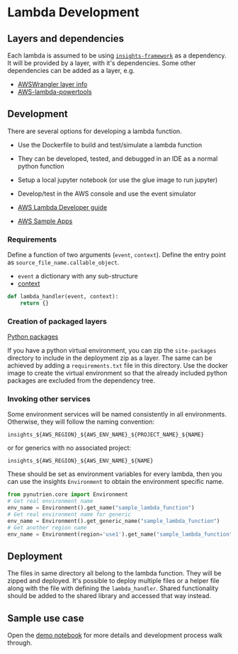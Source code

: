 # Lambda Development

## Layers and dependencies

Each lambda is assumed to be using [`insights-framework`](https://github.com/Nutrien/insights-framework) as a dependency. It will be provided by a layer, with it's dependencies.
Some other dependencies can be added as a layer, e.g.

- [AWSWrangler layer info](https://serverlessrepo.aws.amazon.com/applications/us-east-1/336392948345/aws-data-wrangler-layer-py3-7)
- [AWS-lambda-powertools](https://serverlessrepo.aws.amazon.com/applications/eu-west-1/057560766410/aws-lambda-powertools-python-layer-extras)

## Development

There are several options for developing a lambda function.

- Use the Dockerfile to build and test/simulate a lambda function
- They can be developed, tested, and debugged in an IDE as a normal python function
- Setup a local jupyter notebook (or use the glue image to run jupyter)
- Develop/test in the AWS console and use the event simulator

- [AWS Lambda Developer guide](https://github.com/awsdocs/aws-lambda-developer-guide)
- [AWS Sample Apps](https://github.com/awsdocs/aws-lambda-developer-guide/tree/main/sample-apps/blank-python)

### Requirements

Define a function of two arguments (`event`, `context`). Define the entry point as `source_file_name.callable_object`.

- `event` a dictionary with any sub-structure
- [context](https://docs.aws.amazon.com/lambda/latest/dg/python-context.html)

```python
def lambda_handler(event, context):
    return {}
```

### Creation of packaged layers

[Python packages](https://docs.aws.amazon.com/lambda/latest/dg/python-package.html)

If you have a python virtual environment, you can zip the `site-packages` directory to include in the deployment zip as a layer. The same can be achieved by adding a `requirements.txt` file in this directory.
Use the docker image to create the virtual environment so that the already included python packages are excluded from the dependency tree.

### Invoking other services

Some environment services will be named consistently in all environments. Otherwise, they will follow the naming
convention:

`insights_${AWS_REGION}_${AWS_ENV_NAME}_${PROJECT_NAME}_${NAME}`

or for generics with no associated project:

`insights_${AWS_REGION}_${AWS_ENV_NAME}_${NAME}`

These should be set as environment variables for every lambda, then you can use the insights `Environment` to obtain the
environment specific name.

```python
from pynutrien.core import Environment
# Get real environment name
env_name = Environment().get_name("sample_lambda_function")
# Get real environment name for generic
env_name = Environment().get_generic_name("sample_lambda_function")
# Get another region name
env_name = Environment(region='use1').get_name("sample_lambda_function")
```

## Deployment

The files in same directory all belong to the lambda function. They will be zipped and deployed. It's possible to deploy
multiple files or a helper file along with the file with defining the `lambda_handler`. Shared functionality should be added to the
shared library and accessed that way instead.

## Sample use case

Open the [demo notebook](https://github.com/Nutrien/insights-framework/blob/develop/jupyter_workspace/demo.ipynb) for more details and development process walk through.
